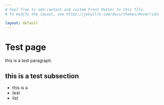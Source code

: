 ```yaml
---
# Feel free to add content and custom Front Matter to this file.
# To modify the layout, see https://jekyllrb.com/docs/themes/#overriding-theme-defaults

layout: default
---
```


# Test page

this is a test paragraph

## this is a test subsection

- this is a 
- test
- list